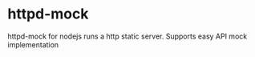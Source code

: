 httpd-mock
==========

httpd-mock for nodejs runs a http static server. Supports easy API mock implementation